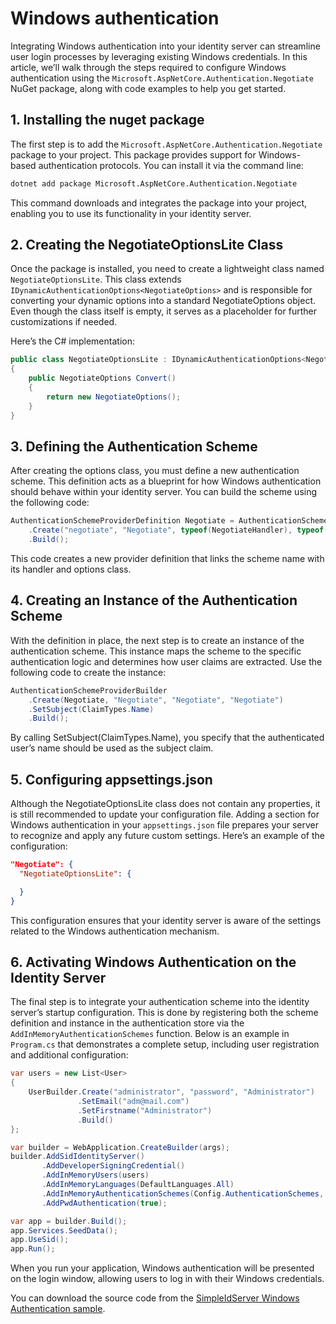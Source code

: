 # Windows authentication

Integrating Windows authentication into your identity server can streamline user login processes by leveraging existing Windows credentials. In this article, we’ll walk through the steps required to configure Windows authentication using the `Microsoft.AspNetCore.Authentication.Negotiate` NuGet package, along with code examples to help you get started.

## 1. Installing the nuget package

The first step is to add the `Microsoft.AspNetCore.Authentication.Negotiate` package to your project. This package provides support for Windows-based authentication protocols. You can install it via the command line:

```bash  title="cmd.exe"
dotnet add package Microsoft.AspNetCore.Authentication.Negotiate
```

This command downloads and integrates the package into your project, enabling you to use its functionality in your identity server.

## 2. Creating the NegotiateOptionsLite Class

Once the package is installed, you need to create a lightweight class named `NegotiateOptionsLite`. This class extends `IDynamicAuthenticationOptions<NegotiateOptions>` and is responsible for converting your dynamic options into a standard NegotiateOptions object. Even though the class itself is empty, it serves as a placeholder for further customizations if needed.

Here’s the C# implementation:

```csharp  title="NegotiateOptionsLite.cs"
public class NegotiateOptionsLite : IDynamicAuthenticationOptions<NegotiateOptions>
{
    public NegotiateOptions Convert()
    {
        return new NegotiateOptions();
    }
}
```

## 3. Defining the Authentication Scheme

After creating the options class, you must define a new authentication scheme. This definition acts as a blueprint for how Windows authentication should behave within your identity server. You can build the scheme using the following code:

```csharp
AuthenticationSchemeProviderDefinition Negotiate = AuthenticationSchemeProviderDefinitionBuilder
    .Create("negotiate", "Negotiate", typeof(NegotiateHandler), typeof(NegotiateOptionsLite))
    .Build();
```

This code creates a new provider definition that links the scheme name with its handler and options class.

## 4. Creating an Instance of the Authentication Scheme

With the definition in place, the next step is to create an instance of the authentication scheme. This instance maps the scheme to the specific authentication logic and determines how user claims are extracted. Use the following code to create the instance:

```csharp
AuthenticationSchemeProviderBuilder
    .Create(Negotiate, "Negotiate", "Negotiate", "Negotiate")
    .SetSubject(ClaimTypes.Name)
    .Build();
```

By calling SetSubject(ClaimTypes.Name), you specify that the authenticated user’s name should be used as the subject claim.

## 5. Configuring appsettings.json

Although the NegotiateOptionsLite class does not contain any properties, it is still recommended to update your configuration file. Adding a section for Windows authentication in your `appsettings.json` file prepares your server to recognize and apply any future custom settings. Here’s an example of the configuration:

```json  title="appsettings.json"
"Negotiate": {
  "NegotiateOptionsLite": {

  }
}
```

This configuration ensures that your identity server is aware of the settings related to the Windows authentication mechanism.

## 6. Activating Windows Authentication on the Identity Server

The final step is to integrate your authentication scheme into the identity server’s startup configuration. This is done by registering both the scheme definition and instance in the authentication store via the `AddInMemoryAuthenticationSchemes` function. Below is an example in `Program.cs` that demonstrates a complete setup, including user registration and additional configuration:

```csharp title="Program.cs"
var users = new List<User>
{
    UserBuilder.Create("administrator", "password", "Administrator")
               .SetEmail("adm@mail.com")
               .SetFirstname("Administrator")
               .Build()
};

var builder = WebApplication.CreateBuilder(args);
builder.AddSidIdentityServer()
       .AddDeveloperSigningCredential()
       .AddInMemoryUsers(users)
       .AddInMemoryLanguages(DefaultLanguages.All)
       .AddInMemoryAuthenticationSchemes(Config.AuthenticationSchemes, Config.AuthenticationSchemeDefinitions)
       .AddPwdAuthentication(true);

var app = builder.Build();
app.Services.SeedData();
app.UseSid();
app.Run();
```

When you run your application, Windows authentication will be presented on the login window, allowing users to log in with their Windows credentials.

You can download the source code from the [SimpleIdServer Windows Authentication sample](https://github.com/simpleidserver/SimpleIdServer/tree/master/samples/IdserverWindowsauth).
